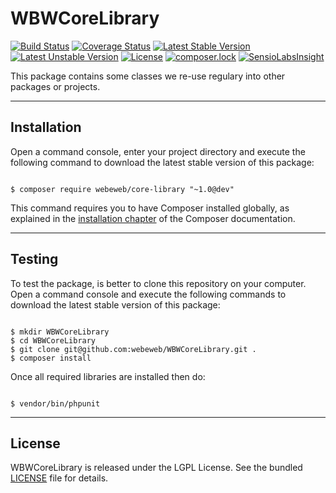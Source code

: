 WBWCoreLibrary
==============

[![Build Status](https://travis-ci.org/webeweb/WBWCoreLibrary.svg?branch=master)](https://travis-ci.org/webeweb/WBWCoreLibrary) [![Coverage Status](https://coveralls.io/repos/github/webeweb/WBWCoreLibrary/badge.svg?branch=master)](https://coveralls.io/github/webeweb/WBWCoreLibrary?branch=master) [![Latest Stable Version](https://poser.pugx.org/webeweb/core-library/v/stable)](https://packagist.org/packages/webeweb/core-library) [![Latest Unstable Version](https://poser.pugx.org/webeweb/core-library/v/unstable)](https://packagist.org/packages/webeweb/core-library) [![License](https://poser.pugx.org/webeweb/core-library/license)](https://packagist.org/packages/webeweb/core-library) [![composer.lock](https://poser.pugx.org/webeweb/core-library/composerlock)](https://packagist.org/packages/webeweb/core-library) [![SensioLabsInsight](https://insight.sensiolabs.com/projects/57a910cc-74d4-4727-8c89-2805241f4ee6/mini.png)](https://insight.sensiolabs.com/projects/57a910cc-74d4-4727-8c89-2805241f4ee6)

This package contains some classes we re-use regulary into other packages or projects.

---

## Installation

Open a command console, enter your project directory and execute the following
command to download the latest stable version of this package:

```console

$ composer require webeweb/core-library "~1.0@dev"

```

This command requires you to have Composer installed globally, as explained
in the [installation chapter](https://getcomposer.org/doc/00-intro.md)
of the Composer documentation.

---

## Testing

To test the package, is better to clone this repository on your computer.
Open a command console and execute the following commands to download the latest
stable version of this package:

```console

$ mkdir WBWCoreLibrary
$ cd WBWCoreLibrary
$ git clone git@github.com:webeweb/WBWCoreLibrary.git .
$ composer install

```

Once all required libraries are installed then do:

```console

$ vendor/bin/phpunit

```

---

## License

WBWCoreLibrary is released under the LGPL License. See the bundled [LICENSE](LICENSE) file for details.
